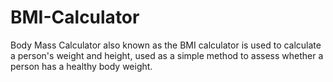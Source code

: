 # BMI-Calculator
Body Mass Calculator also known as the BMI calculator is used to calculate a person's weight and height, used as a simple method to assess whether a person has a healthy body weight.
